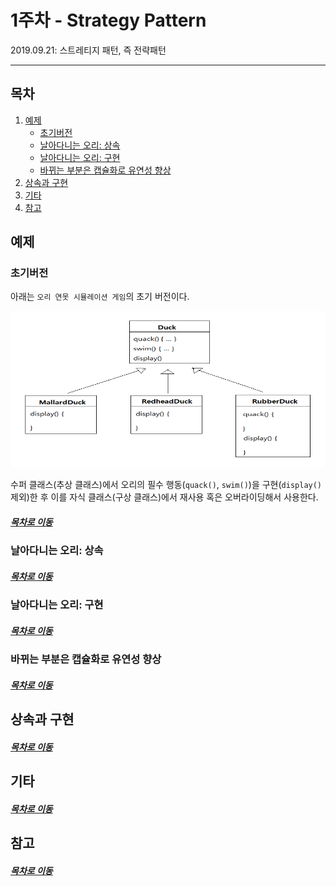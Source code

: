 1주차 - Strategy Pattern
=======
2019.09.21: 스트레티지 패턴, 즉 전략패턴
- - - -
## 목차
1. [예제](#예제)
	* [초기버전](#초기버전)
	* [날아다니는 오리: 상속](#날아다니는-오리:-상속)
	* [날아다니는 오리: 구현](#날아다니는-오리:-구현) 
	* [바뀌는 부분은 캡슐화로 유연성 향상](#바뀌는-부분은-캡슐화로-유연성-향상)
2. [상속과 구현](#상속과-구현)
3. [기타](#기타)
4. [참고](#참고)

## 예제
### 초기버전
아래는 `오리 연못 시뮬레이션 게임`의 초기 버전이다.

<img src="./img/duck_hierarhcy_1.png" width="600" height="250"></br>

수퍼 클래스(추상 클래스)에서 오리의 필수 행동(`quack()`, `swim()`)을 구현(`display()` 제외)한 후 이를 자식 클래스(구상 클래스)에서 재사용 혹은 오버라이딩해서 사용한다.

##### [목차로 이동](#목차)

### 날아다니는 오리: 상속


##### [목차로 이동](#목차)

### 날아다니는 오리: 구현


##### [목차로 이동](#목차)

### 바뀌는 부분은 캡슐화로 유연성 향상

##### [목차로 이동](#목차)

## 상속과 구현

##### [목차로 이동](#목차)

## 기타

##### [목차로 이동](#목차)

## 참고

##### [목차로 이동](#목차)